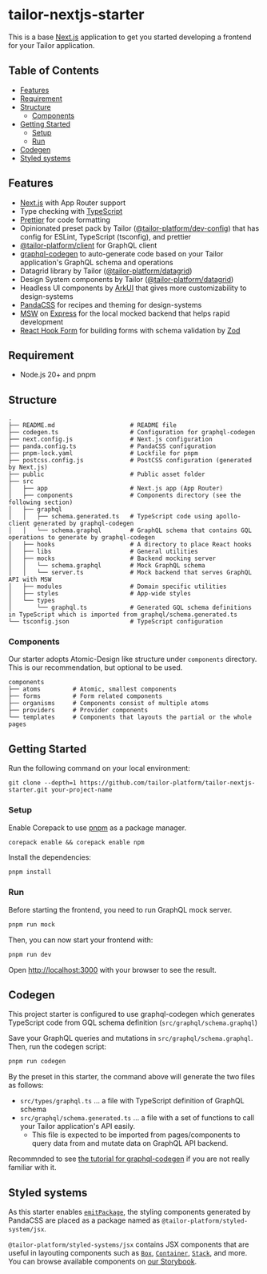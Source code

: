# tailor-nextjs-starter <!-- omit in toc -->

This is a base [Next.js](https://nextjs.org/) application to get you started developing a frontend for your Tailor application.

## Table of Contents <!-- omit in toc -->

- [Features](#features)
- [Requirement](#requirement)
- [Structure](#structure)
  - [Components](#components)
- [Getting Started](#getting-started)
  - [Setup](#setup)
  - [Run](#run)
- [Codegen](#codegen)
- [Styled systems](#styled-systems)


## Features

- [Next.js](https://nextjs.org/) with App Router support
- Type checking with [TypeScript](https://www.typescriptlang.org/)
- [Prettier](https://prettier.io/) for code formatting
- Opinionated preset pack by Tailor ([@tailor-platform/dev-config](https://www.npmjs.com/package/@tailor-platform/dev-config)) that has config for ESLint, TypeScript (tsconfig), and prettier
- [@tailor-platform/client](https://www.npmjs.com/package/@tailor-platform/client) for GraphQL client
- [graphql-codegen](https://the-guild.dev/graphql/codegen) to auto-generate code based on your Tailor application's GraphQL schema and operations
- Datagrid library by Tailor ([@tailor-platform/datagrid](https://www.npmjs.com/package/@tailor-platform/datagrid))
- Design System components by Tailor ([@tailor-platform/datagrid](https://www.npmjs.com/package/@tailor-platform/design-systems))
- Headless UI components by [ArkUI](https://ark-ui.com/) that gives more customizability to design-systems
- [PandaCSS](https://panda-css.com/) for recipes and theming for design-systems
- [MSW](https://mswjs.io/) on [Express](https://expressjs.com/) for the local mocked backend that helps rapid development
- [React Hook Form](https://react-hook-form.com/) for building forms with schema validation by [Zod](https://zod.dev/)

## Requirement

* Node.js 20+ and pnpm

## Structure

```
.
├── README.md                     # README file
├── codegen.ts                    # Configuration for graphql-codegen
├── next.config.js                # Next.js configuration
├── panda.config.ts               # PandaCSS configuration
├── pnpm-lock.yaml                # Lockfile for pnpm
├── postcss.config.js             # PostCSS configuration (generated by Next.js)
├── public                        # Public asset folder
├── src
│   ├── app                       # Next.js app (App Router)
│   ├── components                # Components directory (see the following section)
│   ├── graphql
│   │   ├── schema.generated.ts   # TypeScript code using apollo-client generated by graphql-codegen
│   │   └── schema.graphql        # GraphQL schema that contains GQL operations to generate by graphql-codegen
│   ├── hooks                     # A directory to place React hooks
│   ├── libs                      # General utilities
│   ├── mocks                     # Backend mocking server
│   │   └── schema.graphql        # Mock GraphQL schema
│   │   └── server.ts             # Mock backend that serves GraphQL API with MSW
│   ├── modules                   # Domain specific utilities
│   ├── styles                    # App-wide styles
│   └── types
│       └── graphql.ts            # Generated GQL schema definitions in TypeScript which is imported from graphql/schema.generated.ts
└── tsconfig.json                 # TypeScript configuration
```

### Components

Our starter adopts Atomic-Design like structure under `components` directory. This is our recommendation, but optional to be used.

```
components
├── atoms         # Atomic, smallest components
├── forms         # Form related components
├── organisms     # Components consist of multiple atoms
├── providers     # Provider components
└── templates     # Components that layouts the partial or the whole pages
```

## Getting Started

Run the following command on your local environment:

```
git clone --depth=1 https://github.com/tailor-platform/tailor-nextjs-starter.git your-project-name
```

### Setup

Enable Corepack to use [pnpm](https://pnpm.io/) as a package manager.

```
corepack enable && corepack enable npm
```

Install the dependencies:

```bash
pnpm install
```

### Run

Before starting the frontend, you need to run GraphQL mock server.

```bash
pnpm run mock
```

Then, you can now start your frontend with:

```bash
pnpm run dev
```

Open [http://localhost:3000](http://localhost:3000) with your browser to see the result.

## Codegen

This project starter is configured to use graphql-codegen which generates TypeScript code from GQL schema definition (`src/graphql/schema.graphql`)

Save your GraphQL queries and mutations in `src/graphql/schema.graphql`. Then, run the codegen script:

```bash
pnpm run codegen
```

By the preset in this starter, the command above will generate the two files as follows:

* `src/types/graphql.ts` ... a file with TypeScript definition of GraphQL schema
* `src/graphql/schema.generated.ts` ... a file with a set of functions to call your Tailor application's API easily. 
  * This file is expected to be imported from pages/components to query data from and mutate data on GraphQL API backend.

Recommnded to see [the tutorial for graphql-codegen](https://www.apollographql.com/tutorials/lift-off-part1/09-codegen) if you are not really familiar with it.

## Styled systems

As this starter enables [`emitPackage`](https://panda-css.com/docs/references/config#emitpackage), the styling components generated by PandaCSS are placed as a package named as `@tailor-platform/styled-system/jsx`.

`@tailor-platform/styled-systems/jsx` contains JSX components that are useful in layouting components such as [`Box`](https://storybook.tailor.tech/?path=/docs/layout-box--docs), [`Container`](https://storybook.tailor.tech/?path=/docs/layout-container--docs), [`Stack`](https://storybook.tailor.tech/?path=/docs/layout-stack--docs), and more. You can browse available components on [our Storybook](https://storybook.tailor.tech/).
